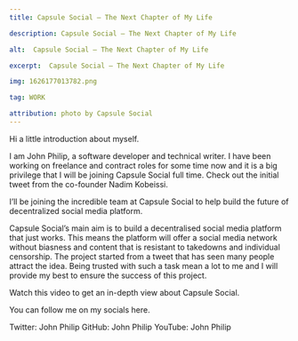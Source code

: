 ```yaml
---
title: Capsule Social — The Next Chapter of My Life

description: Capsule Social — The Next Chapter of My Life

alt:  Capsule Social — The Next Chapter of My Life

excerpt:  Capsule Social — The Next Chapter of My Life

img: 1626177013782.png

tag: WORK

attribution: photo by Capsule Social
---
```


Hi a little introduction about myself.

I am John Philip, a software developer and technical writer. I have been working on freelance and contract roles for some time now and it is a big privilege that I will be joining Capsule Social full time.
Check out the initial tweet from the co-founder Nadim Kobeissi.

I’ll be joining the incredible team at Capsule Social to help build the future of decentralized social media platform.

Capsule Social’s main aim is to build a decentralised social media platform that just works. This means the platform will offer a social media network without biasness and content that is resistant to takedowns and individual censorship. The project started from a tweet that has seen many people attract the idea.
Being trusted with such a task mean a lot to me and I will provide my best to ensure the success of this project. 

Watch this video to get an in-depth view about Capsule Social.

You can follow me on my socials here.

Twitter: John Philip
GitHub: John Philip
YouTube: John Philip
